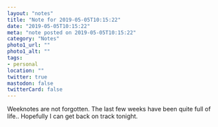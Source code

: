 ```yaml
---
layout: "notes"
title: "Note for 2019-05-05T10:15:22"
date: "2019-05-05T10:15:22"
meta: "note posted on 2019-05-05T10:15:22"
category: "Notes"
photo1_url: ""
photo1_alt: ""
tags:
- personal
location: ""
twitter: true
mastodon: false
twitterCard: false
---
```

Weeknotes are not forgotten. The last few weeks have been quite full of life.. Hopefully I can get back on track tonight.
